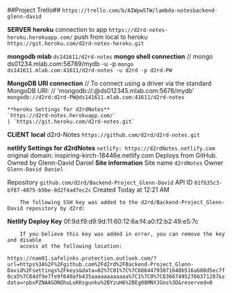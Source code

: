 ##Project Trello##
  `https://trello.com/b/AIWpw5TW/lambda-notesbackend-glenn-david`

**SERVER**
**heroku**
   connection to app `https://d2rd-notes-heroku.herokuapp.com/`
 push from local to heroku `https://git.heroku.com/d2rd-notes-heroku.git`
    
**mongodb mlab**
    `ds141611/d2rd-notes`
    **mongo shell connection**
    //  mongo ds01234.mlab.com:56789/mydb -u <dbuser> -p <dbpassword>
    `mongo ds141611.mlab.com:41611/d2rd-notes -u d2rd -p d2rd-PW`

**MongoDB URI connection**
// To connect using a driver via the standard MongoDB URI:
// 'mongodb://<dbuser>:<dbpassword>@ds012345.mlab.com:5678/mydb'
    `mongodb://d2rd:d2rd-PW@ds141611.mlab.com:41611/d2rd-notes`


    **heroku Settings for d2rdNotes**
    `https://d2rd-notes.herokuapp.com/`
    | `https://git.heroku.com/d2rd-notes.git`
    
**CLIENT**
    **local**
        d2rd-Notes
            `https://github.com/d2rd/d2rd-notes.git`

**netlify Settings for d2rdNotes**
    `netlify: https://d2rdNotes.netlify.com`
    original domain: inspiring-kirch-18446e.netlify.com
    Deploys from GitHub. Owned by Glenn-David Daniel
    **Site information**
    Site name
        `d2rdNotes`
Owner
    `Glenn-David Daniel`

Repository
    `github.com/d2rd/Backend-Project_Glenn-David`
API ID
    `01fb35c3-bf87-4875-b9be-8d2f4ad7ec2c`
    Created
        Today at 12:21 AM

        The following SSH key was added to the d2rd/Backend-Project_Glenn-David repository by d2rd:

**Netlify Deploy Key**
        0f:9d:f9:d9:9d:11:60:12:6a:f4:a0:f2:b2:49:e5:7c

        If you believe this key was added in error, you can remove the key and disable
        access at the following location:

`https://nam01.safelinks.protection.outlook.com/?url=https%3A%2F%2Fgithub.com%2Fd2rd%2FBackend-Project_Glenn-David%2Fsettings%2Fkeys&data=02%7C01%7C%7C68644793071648b516ab08d5ec7f0ca5%7C84df9e7fe9f640afb435aaaaaaaaaaaa%7C1%7C0%7C636674952766371207&sdata=rpbxPZNAAGONQhuLuKKsgunku%2BYzuH6%2BEg08MNYJGns%3D&reserved=0`
